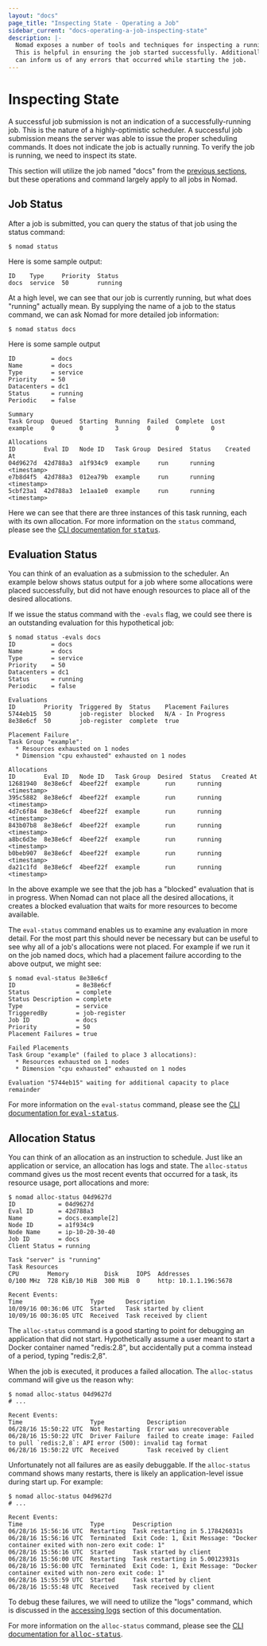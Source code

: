 ```yaml
---
layout: "docs"
page_title: "Inspecting State - Operating a Job"
sidebar_current: "docs-operating-a-job-inspecting-state"
description: |-
  Nomad exposes a number of tools and techniques for inspecting a running job.
  This is helpful in ensuring the job started successfully. Additionally, it
  can inform us of any errors that occurred while starting the job.
---
```


# Inspecting State

A successful job submission is not an indication of a successfully-running job.
This is the nature of a highly-optimistic scheduler. A successful job submission
means the server was able to issue the proper scheduling commands. It does not
indicate the job is actually running. To verify the job is running, we need to
inspect its state.

This section will utilize the job named "docs" from the [previous
sections](/docs/operating-a-job/submitting-jobs.html), but these operations
and command largely apply to all jobs in Nomad.

## Job Status

After a job is submitted, you can query the status of that job using the status
command:

```shell
$ nomad status
```

Here is some sample output:

```text
ID    Type     Priority  Status
docs  service  50        running
```

At a high level, we can see that our job is currently running, but what does
"running" actually mean. By supplying the name of a job to the status command,
we can ask Nomad for more detailed job information:

```shell
$ nomad status docs
```

Here is some sample output

```text
ID          = docs
Name        = docs
Type        = service
Priority    = 50
Datacenters = dc1
Status      = running
Periodic    = false

Summary
Task Group  Queued  Starting  Running  Failed  Complete  Lost
example     0       0         3        0       0         0

Allocations
ID        Eval ID   Node ID   Task Group  Desired  Status    Created At
04d9627d  42d788a3  a1f934c9  example     run      running   <timestamp>
e7b8d4f5  42d788a3  012ea79b  example     run      running   <timestamp>
5cbf23a1  42d788a3  1e1aa1e0  example     run      running   <timestamp>
```

Here we can see that there are three instances of this task running, each with
its own allocation. For more information on the `status` command, please see the
[CLI documentation for <tt>status</tt>](/docs/commands/status.html).

## Evaluation Status

You can think of an evaluation as a submission to the scheduler. An example
below shows status output for a job where some allocations were placed
successfully, but did not have enough resources to place all of the desired
allocations.

If we issue the status command with the `-evals` flag, we could see there is an
outstanding evaluation for this hypothetical job:

```text
$ nomad status -evals docs
ID          = docs
Name        = docs
Type        = service
Priority    = 50
Datacenters = dc1
Status      = running
Periodic    = false

Evaluations
ID        Priority  Triggered By  Status    Placement Failures
5744eb15  50        job-register  blocked   N/A - In Progress
8e38e6cf  50        job-register  complete  true

Placement Failure
Task Group "example":
  * Resources exhausted on 1 nodes
  * Dimension "cpu exhausted" exhausted on 1 nodes

Allocations
ID        Eval ID   Node ID   Task Group  Desired  Status   Created At
12681940  8e38e6cf  4beef22f  example       run      running  <timestamp>
395c5882  8e38e6cf  4beef22f  example       run      running  <timestamp>
4d7c6f84  8e38e6cf  4beef22f  example       run      running  <timestamp>
843b07b8  8e38e6cf  4beef22f  example       run      running  <timestamp>
a8bc6d3e  8e38e6cf  4beef22f  example       run      running  <timestamp>
b0beb907  8e38e6cf  4beef22f  example       run      running  <timestamp>
da21c1fd  8e38e6cf  4beef22f  example       run      running  <timestamp>
```

In the above example we see that the job has a "blocked" evaluation that is in
progress. When Nomad can not place all the desired allocations, it creates a
blocked evaluation that waits for more resources to become available.

The `eval-status` command enables us to examine any evaluation in more detail.
For the most part this should never be necessary but can be useful to see why
all of a job's allocations were not placed. For example if we run it on the job
named docs, which had a placement failure according to the above output, we
might see:

```text
$ nomad eval-status 8e38e6cf
ID                 = 8e38e6cf
Status             = complete
Status Description = complete
Type               = service
TriggeredBy        = job-register
Job ID             = docs
Priority           = 50
Placement Failures = true

Failed Placements
Task Group "example" (failed to place 3 allocations):
  * Resources exhausted on 1 nodes
  * Dimension "cpu exhausted" exhausted on 1 nodes

Evaluation "5744eb15" waiting for additional capacity to place remainder
```

For more information on the `eval-status` command, please see the [CLI documentation for <tt>eval-status</tt>](/docs/commands/eval-status.html).

## Allocation Status

You can think of an allocation as an instruction to schedule. Just like an
application or service, an allocation has logs and state. The `alloc-status`
command gives us the most recent events that occurred for a task, its resource
usage, port allocations and more:

```text
$ nomad alloc-status 04d9627d
ID            = 04d9627d
Eval ID       = 42d788a3
Name          = docs.example[2]
Node ID       = a1f934c9
Node Name     = ip-10-20-30-40
Job ID        = docs
Client Status = running

Task "server" is "running"
Task Resources
CPU        Memory          Disk     IOPS  Addresses
0/100 MHz  728 KiB/10 MiB  300 MiB  0     http: 10.1.1.196:5678

Recent Events:
Time                   Type      Description
10/09/16 00:36:06 UTC  Started   Task started by client
10/09/16 00:36:05 UTC  Received  Task received by client
```

The `alloc-status` command is a good starting to point for debugging an
application that did not start. Hypothetically assume a user meant to start a
Docker container named "redis:2.8", but accidentally put a comma instead of a
period, typing "redis:2,8".

When the job is executed, it produces a failed allocation. The `alloc-status`
command will give us the reason why:

```text
$ nomad alloc-status 04d9627d
# ...

Recent Events:
Time                   Type            Description
06/28/16 15:50:22 UTC  Not Restarting  Error was unrecoverable
06/28/16 15:50:22 UTC  Driver Failure  failed to create image: Failed to pull `redis:2,8`: API error (500): invalid tag format
06/28/16 15:50:22 UTC  Received        Task received by client
```

Unfortunately not all failures are as easily debuggable. If the `alloc-status`
command shows many restarts, there is likely an application-level issue during
start up. For example:

```
$ nomad alloc-status 04d9627d
# ...

Recent Events:
Time                   Type        Description
06/28/16 15:56:16 UTC  Restarting  Task restarting in 5.178426031s
06/28/16 15:56:16 UTC  Terminated  Exit Code: 1, Exit Message: "Docker container exited with non-zero exit code: 1"
06/28/16 15:56:16 UTC  Started     Task started by client
06/28/16 15:56:00 UTC  Restarting  Task restarting in 5.00123931s
06/28/16 15:56:00 UTC  Terminated  Exit Code: 1, Exit Message: "Docker container exited with non-zero exit code: 1"
06/28/16 15:55:59 UTC  Started     Task started by client
06/28/16 15:55:48 UTC  Received    Task received by client
```

To debug these failures, we will need to utilize the "logs" command, which is
discussed in the [accessing logs](/docs/operating-a-job/accessing-logs.html)
section of this documentation.

For more information on the `alloc-status` command, please see the [CLI
documentation for <tt>alloc-status</tt>](/docs/commands/alloc-status.html).
